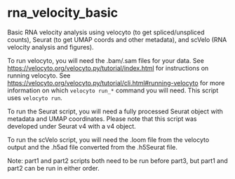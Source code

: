 # rna_velocity_basic
Basic RNA velocity analysis using velocyto (to get spliced/unspliced counts), Seurat (to get UMAP coords and other metadata), and scVelo (RNA velocity analysis and figures).

To run velocyto, you will need the .bam/.sam files for your data. See https://velocyto.org/velocyto.py/tutorial/index.html for instructions on running velocyto. See https://velocyto.org/velocyto.py/tutorial/cli.html#running-velocyto for more information on which `velocyto run_*` command you will need. This script uses `velocyto run`.

To run the Seurat script, you will need a fully processed Seurat object with metadata and UMAP coordinates. Please note that this script was developed under Seurat v4 with a v4 object.

To run the scVelo script, you will need the .loom file from the velocyto output and the .h5ad file converted from the .h5Seurat file.

Note: part1 and part2 scripts both need to be run before part3, but part1 and part2 can be run in either order. 
